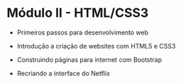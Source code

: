 # Módulo II - HTML/CSS3

- Primeiros passos para desenvolvimento web

- Introdução a criação de websites com HTML5 e CSS3

- Construindo páginas para internet com Bootstrap

- Recriando a interface do Netflix

  